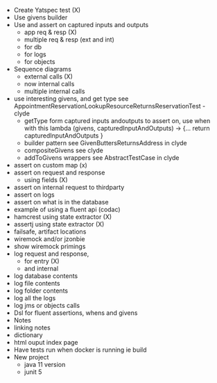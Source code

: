 - Create Yatspec test (X)
- Use givens builder
- Use and assert on captured inputs and outputs
    - app req & resp (X)
    - multiple req & resp (ext and int)
    - for db
    - for logs
    - for objects
- Sequence diagrams
    - external calls (X)
    - now internal calls
    - multiple internal calls
- use interesting givens, and get type see   AppointmentReservationLookupResourceReturnsReservationTest - clyde
    - getType form captured inputs andoutputs to assert on, use when with this lambda
            (givens, capturedInputAndOutputs) -> {... return capturedInputAndOutputs } 
    - builder pattern see GivenButtersReturnsAddress in clyde
    - compositeGivens see clyde
    - addToGivens wrappers see AbstractTestCase in clyde
- assert on custom map (x)
- assert on request and response
    - using fields (X)
- assert on internal request to thirdparty
- assert on logs
- assert on what is in the database
- example of using a fluent api (codac)
- hamcrest using state extractor (X)
- assertj using state extractor (X)
- failsafe, artifact locations
- wiremock and/or jzonbie
- show wiremock primings
- log request and response, 
    - for entry (X)
     - and internal
- log database contents
- log file contents
- log folder contents
- log all the logs
- log jms or objects calls
- Dsl for fluent assertions, whens and givens
- Notes
- linking notes
- dictionary
- html ouput index page
- Have tests run when docker is running ie build
- New project
    - java 11 version
    - junit 5